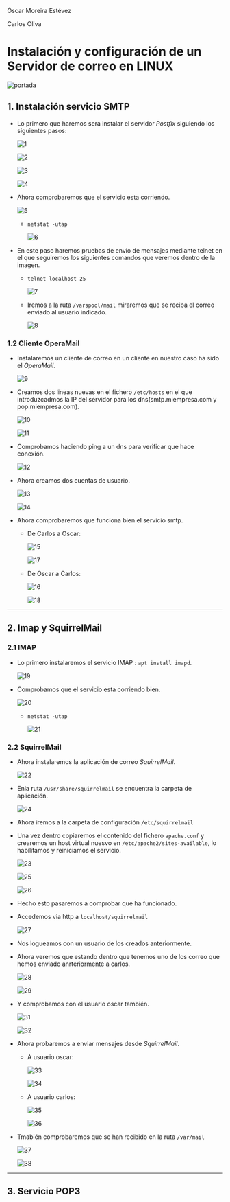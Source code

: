 Óscar Moreira Estévez

Carlos Oliva

# Instalación y configuración de un Servidor de correo en LINUX

![portada](./img/portada.png)

## 1. Instalación servicio SMTP

- Lo primero que haremos sera instalar el servidor *Postfix* siguiendo los siguientes pasos:

  ![1](./img/1_apt_install.png)

  ![2](./img/2_postfix_conf.png)

  ![3](./img/3_internet_site.png)

  ![4](./img/4_postfix_name.png)

- Ahora comprobaremos que el servicio esta corriendo.

  ![5](./img/5_postfix_status.png)

  - `netstat -utap`

    ![6](./img/6_service.png)

- En este paso haremos pruebas de envío de mensajes mediante telnet en el que seguiremos los siguientes comandos que veremos dentro de la imagen.

  - `telnet localhost 25`

    ![7](./img/7_telnet.png)

  - Iremos a la ruta `/varspool/mail`  miraremos que se reciba el correo enviado al usuario indicado.

      ![8](./img/8_check_client.png)

### 1.2 Cliente OperaMail

- Instalaremos un cliente de correo en un cliente en nuestro caso ha sido el *OperaMail*.

  ![9](./img/9_operamail.png)

- Creamos dos lineas nuevas en el fichero `/etc/hosts` en el que introduzcadmos la IP del servidor para los dns(smtp.miempresa.com y pop.miempresa.com).

  ![10](./img/10_hosts.png)

  ![11](./img/11_hosts_cli)  

- Comprobamos haciendo ping a un dns para verificar que hace conexión.

  ![12](./img/12_ping.png)

- Ahora creamos dos cuentas de usuario.

  ![13](./img/13_users_server.png)

  ![14](./img/14_users_windows.png)

- Ahora comprobaremos que funciona bien el servicio smtp.

  - De Carlos a Oscar:

    ![15](./img/15_send.png)

    ![17](./img/17_check.png)

  - De Oscar a Carlos:

    ![16](./img/16_send.png)

    ![18](./img/18_check.png)

___

## 2. Imap y SquirrelMail

### 2.1 IMAP

- Lo primero instalaremos el servicio IMAP : `apt install imapd`.

  ![19](./img/19_dovecot_install.png)

- Comprobamos que el servicio esta corriendo bien.

  ![20](./img/20_status_dovecot.png)

  - `netstat -utap`

    ![21](./img/21_netstat.png)

### 2.2 SquirrelMail

- Ahora instalaremos la aplicación de correo *SquirrelMail*.

  ![22](./img/22_install_squirrel.png)

- Enla ruta `/usr/share/squirrelmail` se encuentra la carpeta de aplicación.

  ![24](./img/24_squirrel_app_folder.png)

- Ahora iremos a la carpeta de configuración `/etc/squirrelmail`

- Una vez dentro copiaremos el contenido del fichero `apache.conf` y crearemos un host virtual nuesvo en `/etc/apache2/sites-available`, lo habilitamos y reiniciamos el servicio.

  ![23](./img/23_squirrel_conf_folder.png)

  ![25](./img/25_site.conf.png)

  ![26](./img/26_symb_link.png)

- Hecho esto pasaremos a comprobar que ha funcionado.

- Accedemos via http a `localhost/squirrelmail`

  ![27](./img/27_log_squirrel.png)

- Nos logueamos con un usuario de los creados anteriormente.

- Ahora veremos que estando dentro que tenemos uno de los correo que hemos enviado anrteriormente a carlos.

  ![28](./img/28_check_user_carlos.png)

  ![29](./img/29_check_user_carlos.png)

- Y comprobamos con el usuario oscar también.

  ![31](./img/31_check_user_oscar.png)

  ![32](./img/32_check_user_oscar.png)

- Ahora probaremos a enviar mensajes desde *SquirrelMail*.
  - A usuario oscar:

    ![33](./img/33_to_send.png)

    ![34](./img/34_mail_recibido.png)

  - A usuario carlos:

    ![35](./img/35_to_send.png)

    ![36](./img/36_mail_recibido.png)

- Tmabién comprobaremos que se han recibido en la ruta `/var/mail`

  ![37](./img/37_check_varmail.png)

  ![38](./img/38_check_varmail.png)

___

## 3. Servicio POP3
